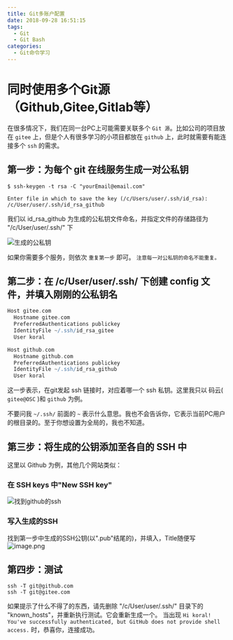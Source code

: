 ```yaml
---
title: Git多账户配置
date: 2018-09-28 16:51:15
tags: 
  - Git
  - Git Bash
categories:
  - Git命令学习
---
```

# 同时使用多个Git源（Github,Gitee,Gitlab等）

在很多情况下，我们在同一台PC上可能需要关联多个 `Git 源`。比如公司的项目放在 `gitee` 上，但是个人有很多学习的小项目都放在 `github` 上，此时就需要有能连接多个 `ssh` 的需求。

## 第一步：为每个 git 在线服务生成一对公私钥

```node
$ ssh-keygen -t rsa -C "yourEmail@email.com"

Enter file in which to save the key (/c/Users/user/.ssh/id_rsa): /c/User/user/.ssh/id_rsa_github
```

我们以 id_rsa_github 为生成的公私钥文件命名，并指定文件的存储路径为 "/c/User/user/.ssh/" 下

![生成的公私钥](https://upload-images.jianshu.io/upload_images/13603359-accb6aef01836f8e.png?imageMogr2/auto-orient/strip%7CimageView2/2/w/1240)

如果你需要多个服务，则依次 `重复第一步` 即可。
`注意每一对公私钥的命名不能重复。`

## 第二步：在 /c/User/user/.ssh/ 下创建 config 文件，并填入刚刚的公私钥名

```groovy
Host gitee.com
  Hostname gitee.com
  PreferredAuthentications publickey
  IdentityFile ~/.ssh/id_rsa_gitee
  User koral

Host github.com
  Hostname github.com
  PreferredAuthentications publickey
  IdentityFile ~/.ssh/id_rsa_github
  User koral
```

这一步表示，在git发起 ssh 链接时，对应着哪一个 ssh 私钥。这里我只以 码云( `gitee@OSC` )和 `github` 为例。

不要问我 `~/.ssh/` 前面的 `~` 表示什么意思。我也不会告诉你，它表示当前PC用户的根目录的。至于你想设置为全局的，我也不知道。

## 第三步：将生成的公钥添加至各自的 SSH 中

这里以 Github 为例，其他几个网站类似：

### 在 SSH keys 中"New SSH key"

![找到github的ssh](https://upload-images.jianshu.io/upload_images/13603359-c8f3bdda9deef6da.png?imageMogr2/auto-orient/strip%7CimageView2/2/w/1240)

### 写入生成的SSH

找到第一步中生成的SSH公钥(以".pub"结尾的)，并填入，Title随便写
![image.png](https://upload-images.jianshu.io/upload_images/13603359-1381194685beccaa.png?imageMogr2/auto-orient/strip%7CimageView2/2/w/1240)

## 第四步：测试

```shell
ssh -T git@github.com
ssh -T git@gitee.com
```

如果提示了什么不得了的东西，请先删除 "/c/User/user/.ssh/" 目录下的 "known_hosts"，并重新执行测试。它会重新生成一个。
当出现 `Hi koral! You've successfully authenticated, but GitHub does not provide shell access.` 时，恭喜你，连接成功。